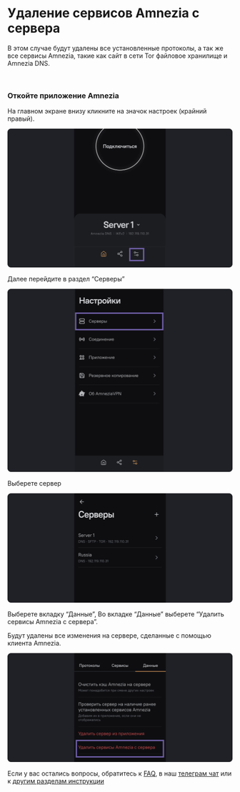 # Удаление сервисов Amnezia с сервера 

В этом случае будут удалены все установленныe протоколы, а так же все сервисы Amnezia, такие как cайт в сети Tor файловое хранилище и Amnezia DNS.  

&nbsp;

### Откойте приложение Amnezia


На главном экране  внизу  кликните на значок настроек (крайний правый). 

![instruction 1](https://raw.githubusercontent.com/amnezia-vpn/amnezia.org-content/master/docs/ru/instructions/07_delete-servises-amnezia/img/dsa_ru_1.png)

Далее перейдите в раздел “Серверы” 

![instruction 1](https://raw.githubusercontent.com/amnezia-vpn/amnezia.org-content/master/docs/ru/instructions/07_delete-servises-amnezia/img/dsa_ru_2.png)

Выберете сервер 

![instruction 1](https://raw.githubusercontent.com/amnezia-vpn/amnezia.org-content/master/docs/ru/instructions/07_delete-servises-amnezia/img/dsa_ru_3.png)

Выберете вкладку “Данные”, 
Во вкладке “Данные” выберете  “Удалить сервисы Amnezia с сервера”.

Будут удалены все изменения на сервере,  сделанные с помощью  клиента Amnezia. 

![instruction 1](https://raw.githubusercontent.com/amnezia-vpn/amnezia.org-content/master/docs/ru/instructions/07_delete-servises-amnezia/img/dsa_ru_4.png)


Если у вас остались вопросы, обратитесь к [FAQ], в наш [телеграм чат] или к [другим разделам инструкции]


[amnezia-site-ext-link]: https://amnezia-web-nx1r.vercel.app
[FAQ]: /about 
[телеграм чат]: https://t.me/amnezia_vpn
[другим разделам инструкции]: ../instructions





